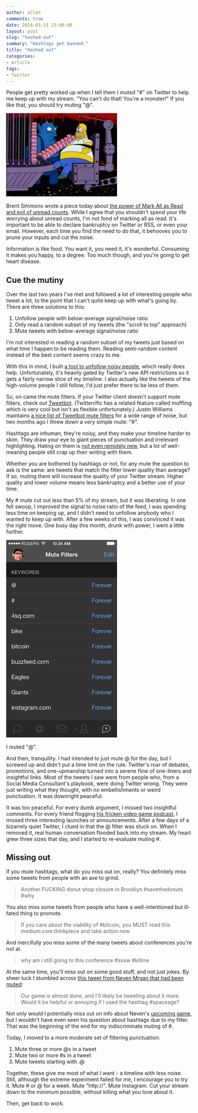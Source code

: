 ```yaml
---
author: allen
comments: true
date: 2014-03-31 23:00:00
layout: post
slug: "hashed-out"
summary: "Hashtags get banned."
title: "Hashed out"
categories:
- Article
tags:
- Twitter
---
```


People get pretty worked up when I tell them I muted "#" on Twitter to help me keep up with my stream. "You can't do that! You're a monster!" If you like that, you should try muting "@".

<img src='/images/2014/twitter-hell.jpg' width='300'>

Brent Simmons wrote a piece today about [the power of Mark All as Read and evil of unread counts](http://inessential.com/2014/03/31/mark_all_as_read). While I agree that you shouldn't spend your life worrying about unread counts, I'm not fond of marking all as read. It's important to be able to declare bankruptcy on Twitter or RSS, or even your email. However, each time you find the need to do that, it behooves you to prune your inputs and cut the noise.

Information is like food. You want it, you need it, it's wonderful. Consuming it makes you happy, to a degree. Too much though, and you're going to get heart disease.

## Cue the mutiny

Over the last two years I've met and followed a lot of interesting people who tweet a lot, to the point that I can't quite keep up with what's going by. There are three solutions to this:

1. Unfollow people with below-average signal/noise ratio
2. Only read a random subset of my tweets (the "scroll to top" approach)
3. Mute tweets with below-average signal/noise ratio

I'm not interested in reading a random subset of my tweets just based on what time I happen to be reading them. Reading semi-random content instead of the best content seems crazy to me.

With this in mind, I built [a tool to unfollow noisy people](http://www.unladenfollow.com/), which really does help. Unfortunately, it's heavily gated by Twitter's new API restrictions so it gets a fairly narrow slice of my timeline. I also actually like the tweets of the high-volume people I still follow, I'd just prefer there to be less of them.

So, on came the mute filters. If your Twitter client doesn't support mute filters, check out [Tweetbot](http://tapbots.com/software/tweetbot/). (Twitterrific has a related feature called muffling which is very cool but isn't as flexible unfortunately.) Justin Williams maintains [a nice list of Tweetbot mute filters](https://github.com/justin/SilencedBots/blob/master/RegEx-Filters.md) for a wide range of noise, but two months ago I threw down a very simple mute: "#".

Hashtags are inhuman, they're noisy, and they make your timeline harder to skim. They draw your eye to giant pieces of punctuation and irrelevant highlighting. Hating on them is [not even remotely new](http://blog.extraface.com/2008/02/26/why-i-unfollow-people-who-use-hashtags-on-twitter/), but a lot of well-meaning people still crap up their writing with them.

Whether you are bothered by hashtags or not, for any mute the question to ask is the same: are tweets that match the filter lower quality than average? If so, muting them will increase the quality of your Twitter stream. Higher  quality and lower volume means less bankruptcy and a better use of your time.

My # mute cut out less than 5% of my stream, but it was liberating. In one fell swoop, I improved the signal to noise ratio of the feed, I was spending less time on keeping up, and I didn't need to unfollow anybody who I wanted to keep up with. After a few weeks of this, I was convinced it was the right move. One busy day this month, drunk with power, I went a little further.

<img src='/images/2014/tweetbot-mutes.jpg' width='300'>

I muted "@".

And then, tranquility. I had intended to just mute @ for the day, but I screwed up and didn't put a time limit on the rule. Twitter's roar of debates, promotions, and one-upmanship turned into a serene flow of one-liners and insightful links. Most of the tweets I saw were from people who, from a Social Media Consultant's playbook, were doing Twitter wrong. They were just writing what they thought, with no embellishments or weird punctuation. It was downright peaceful.

It was too peaceful. For every dumb argument, I missed two insightful comments. For every friend flogging [his fricken video game podcast](http://upup.fm), I missed three interesting launches or announcements. After a few days of a bizarrely quiet Twitter, I clued in that the @ filter was stuck on. When I removed it, real human conversation flooded back into my stream. My heart grew three sizes that day, and I started to re-evaluate muting #.

## Missing out
If you mute hashtags, what do you miss out on, really? You definitely miss some tweets from people with an axe to grind.

> Another FUCKING donut shop closure in Brooklyn #savethedonuts #why

You also miss some tweets from people who have a well-intentioned but ill-fated thing to promote.

> If you care about the viability of #bitcoin, you MUST read this medium.com thinkpiece and take action now

And mercifully you miss some of the many tweets about conferences you're not at.

> why am i still going to this conference #sxsw #killme

At the same time, you'll miss out on some good stuff, and not just jokes. By sheer luck I stumbled across [this tweet from Neven Mrgan that had been muted](https://twitter.com/mrgan/status/446705191140618240):

> Our game is almost done, and I'll likely be tweeting about it more. Would it be helpful or annoying if I used the hashtag #spaceage?

Not only would I potentially miss out on info about Neven's [upcoming game](http://www.spaceageapp.com/), but I wouldn't have even seen his question about hashtags due to my filter. That was the beginning of the end for my indiscriminate muting of #.

Today, I moved to a more moderate set of filtering punctuation:

1. Mute three or more @s in a tweet
2. Mute two or more #s in a tweet
3. Mute tweets starting with .@

Together, these give me most of what I want - a timeline with less noise. Still, although the extreme experiment failed for me, I encourage you to try it. Mute # or @ for a week. Mute "http://". Mute Instagram. Cut your stream down to the minimum possible, without killing what you love about it.

Then, get back to work.